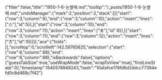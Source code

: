 {"filter":false,"title":"1950-1-6-눈썰매.md","tooltip":"/_posts/1950-1-6-눈썰매.md","undoManager":{"mark":2,"position":2,"stack":[[{"start":{"row":3,"column":9},"end":{"row":3,"column":10},"action":"insert","lines":["스"],"id":5}],[{"start":{"row":3,"column":10},"end":{"row":3,"column":11},"action":"insert","lines":["포"],"id":8}],[{"start":{"row":3,"column":11},"end":{"row":3,"column":12},"action":"insert","lines":["츠"],"id":10}]]},"ace":{"folds":[],"scrolltop":0,"scrollleft":142.59765625,"selection":{"start":{"row":6,"column":88},"end":{"row":6,"column":88},"isBackwards":false},"options":{"guessTabSize":true,"useWrapMode":false,"wrapToView":true},"firstLineState":0},"timestamp":1540578949243,"hash":"10afafce178fd6d2ddcc77394efd0c8d468c7f42"}